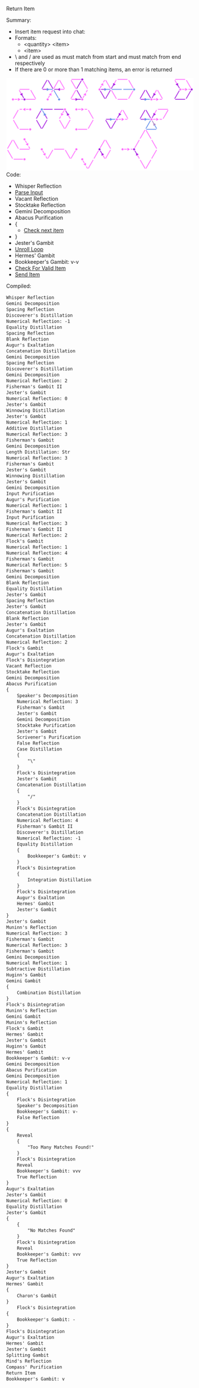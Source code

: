 Return Item

Summary:
* Insert item request into chat:
* Formats:
	* \<quantity> \<item>
	* \<item>
* \\ and / are used as must match from start and must match from end respectively
* If there are 0 or more than 1 matching items, an error is returned

![Retrieve Item](Images/Retrieve%20Item.png)
Code:
* Whisper Reflection
* [Parse Input](Parse%20Input.md)
* Vacant Reflection
* Stocktake Reflection
* Gemini Decomposition
* Abacus Purification
* {
	* [Check next item](Check%20next%20item.md)
* }
* Jester's Gambit
* [Unroll Loop](Unroll%20Loop.md)
* Hermes' Gambit
* Bookkeeper's Gambit: v-v
* [Check For Valid Item](Check%20For%20Valid%20Item.md)
* [Send Item](Send%20Item.md)

Compiled:
```
Whisper Reflection
Gemini Decomposition
Spacing Reflection
Discoverer's Distillation
Numerical Reflection: -1
Equality Distillation
Spacing Reflection
Blank Reflection
Augur's Exaltation
Concatenation Distillation
Gemini Decomposition
Spacing Reflection
Discoverer's Distillation
Gemini Decomposition
Numerical Reflection: 2
Fisherman's Gambit II
Jester's Gambit
Numerical Reflection: 0
Jester's Gambit
Winnowing Distillation
Jester's Gambit
Numerical Reflection: 1
Additive Distillation
Numerical Reflection: 3
Fisherman's Gambit
Gemini Decomposition
Length Distillation: Str
Numerical Reflection: 3
Fisherman's Gambit
Jester's Gambit
Winnowing Distillation
Jester's Gambit
Gemini Decomposition
Input Purification
Augur's Purification
Numerical Reflection: 1
Fisherman's Gambit II
Input Purification
Numerical Reflection: 3
Fisherman's Gambit II
Numerical Reflection: 2
Flock's Gambit
Numerical Reflection: 1
Numerical Reflection: 4
Fisherman's Gambit
Numerical Reflection: 5
Fisherman's Gambit
Gemini Decomposition
Blank Reflection
Equality Distillation
Jester's Gambit
Spacing Reflection
Jester's Gambit
Concatenation Distillation
Blank Reflection
Jester's Gambit
Augur's Exaltation
Concatenation Distillation
Numerical Reflection: 2
Flock's Gambit
Augur's Exaltation
Flock's Disintegration
Vacant Reflection
Stocktake Reflection
Gemini Decomposition
Abacus Purification
{
	Speaker's Decomposition
	Numerical Reflection: 3
	Fisherman's Gambit
	Jester's Gambit
	Gemini Decomposition
	Stocktake Purification
	Jester's Gambit
	Scrivener's Purification
	False Reflection
	Case Distillation
	{
		"\"
	}
	Flock's Disintegration
	Jester's Gambit
	Concatenation Distillation
	{
		"/"
	}
	Flock's Disintegration
	Concatenation Distillation
	Numerical Reflection: 4
	Fisherman's Gambit II
	Discoverer's Distillation
	Numerical Reflection: -1
	Equality Distillation
	{
		Bookkeeper's Gambit: v
	}
	Flock's Disintegration
	{
		Integration Distillation
	}
	Flock's Disintegration
	Augur's Exaltation
	Hermes' Gambit
	Jester's Gambit
}
Jester's Gambit
Muninn's Reflection
Numerical Reflection: 3
Fisherman's Gambit
Numerical Reflection: 3
Fisherman's Gambit
Gemini Decomposition
Numerical Reflection: 1
Subtractive Distillation
Huginn's Gambit
Gemini Gambit
{
	Combination Distillation
}
Flock's Disintegration
Muninn's Reflection
Gemini Gambit
Muninn's Reflection
Flock's Gambit
Hermes' Gambit
Jester's Gambit
Huginn's Gambit
Hermes' Gambit
Bookkeeper's Gambit: v-v
Gemini Decomposition
Abacus Purification
Gemini Decomposition
Numerical Reflection: 1
Equality Distillation
{
	Flock's Disintegration
	Speaker's Decomposition
	Bookkeeper's Gambit: v-
	False Reflection
}
{
	Reveal
	{
		"Too Many Matches Found!"
	}
	Flock's Disintegration
	Reveal
	Bookkeeper's Gambit: vvv
	True Reflection
}
Augur's Exaltation
Jester's Gambit
Numerical Reflection: 0
Equality Distillation
Jester's Gambit
{
	{
		"No Matches Found"
	}
	Flock's Disintegration
	Reveal
	Bookkeeper's Gambit: vvv
	True Reflection
}
Jester's Gambit
Augur's Exaltation
Hermes' Gambit
{
	Charon's Gambit
}
	Flock's Disintegration
{
	Bookkeeper's Gambit: -
}
Flock's Disintegration
Augur's Exaltation
Hermes' Gambit
Jester's Gambit
Splitting Gambit
Mind's Reflection
Compass' Purification
Return Item
Bookkeeper's Gambit: v
```